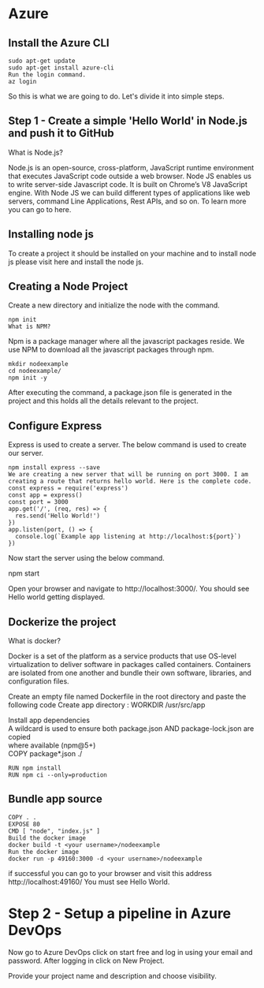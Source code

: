 # Azure
## Install the Azure CLI
 

```
sudo apt-get update  
sudo apt-get install azure-cli  
Run the login command. 
az login 
```


 
So this is what  we are going to do. Let's divide it into simple steps. 
## Step 1 - Create a simple 'Hello World' in Node.js and push it to GitHub
 
What is Node.js?
 
Node.js is an open-source, cross-platform, JavaScript runtime environment that executes JavaScript code outside a web browser. Node JS enables us to write server-side Javascript code. It is built on Chrome’s V8 JavaScript engine. With Node JS we can build different types of applications like web servers, command Line Applications, Rest APIs, and so on. To learn more you can go to here.
 
## Installing node js
 
To create a project it should be installed on your machine and to install node js please visit here and install the node js.
 
## Creating a Node Project
 
Create a new directory and initialize the node with the command.
```
npm init  
What is NPM?
``` 
Npm is a package manager where all the javascript packages reside. We use NPM to download all the javascript packages through npm.
```
mkdir nodeexample  
cd nodeexample/  
npm init -y  
```
After executing the command, a package.json file is generated in the project and this holds all the details relevant to the project.
 
## Configure Express
 
Express is used to create a server. The below command is used to create our server.
```
npm install express --save 
We are creating a new server that will be running on port 3000. I am creating a route that returns hello world. Here is the complete code.
const express = require('express')    
const app = express()    
const port = 3000    
app.get('/', (req, res) => {    
  res.send('Hello World!')    
})    
app.listen(port, () => {    
  console.log(`Example app listening at http://localhost:${port}`)    
})     
```
Now start the server using the below command.

npm start  

Open your browser and navigate to http://localhost:3000/. You should see Hello world getting displayed.
## Dockerize the project 
 
What is docker?
 
Docker is a set of the platform as a service products that use OS-level virtualization to deliver software in packages called containers. Containers are isolated from one another and bundle their own software, libraries, and configuration files.
 
Create an empty file named Dockerfile in the root directory and paste the following code
Create app directory :  WORKDIR /usr/src/app    
   
 Install app dependencies    
 A wildcard is used to ensure both package.json AND package-lock.json are copied    
 where available (npm@5+)    
COPY package*.json ./    
  ```  
RUN npm install    
RUN npm ci --only=production    
   ```
## Bundle app source    
```
COPY . .      
EXPOSE 80    
CMD [ "node", "index.js" ]     
Build the docker image
docker build -t <your username>/nodeexample  
Run the docker image
docker run -p 49160:3000 -d <your username>/nodeexample  
 ```
if successful you can go to your browser and visit this address http://localhost:49160/ You must see Hello World. 

# Step 2 - Setup a pipeline in Azure DevOps 
 
Now go to Azure DevOps click on start free and log in using your email and password. After logging in click on New Project. 
 
Provide your project name and description and choose visibility.
